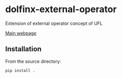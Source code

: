 # dolfinx-external-operator
Extension of external operator concept of UFL

[Main webpage](https://a-latyshev.github.io/dolfinx-external-operator/intro.html)

## Installation
From the source directory:

```Shell
pip install .
```